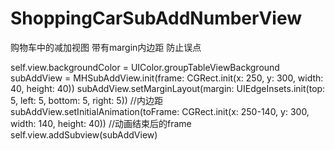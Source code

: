 # ShoppingCarSubAddNumberView
购物车中的减加视图 带有margin内边距 防止误点
<p align='center'>
<vedio source='https://github.com/hwq992689548/ShoppingCarSubAddNumberView/blob/master/%E6%9C%AA%E5%91%BD%E5%90%8D.mov
' title='images' style='max-width:600px'></vedio>
</p>

self.view.backgroundColor = UIColor.groupTableViewBackground
subAddView = MHSubAddView.init(frame: CGRect.init(x: 250, y: 300, width: 40, height: 40))
subAddView.setMarginLayout(margin: UIEdgeInsets.init(top: 5, left: 5, bottom: 5, right: 5))  //内边距
subAddView.setInitialAnimation(toFrame: CGRect.init(x: 250-140, y: 300, width: 140, height: 40))  //动画结束后的frame
self.view.addSubview(subAddView)


